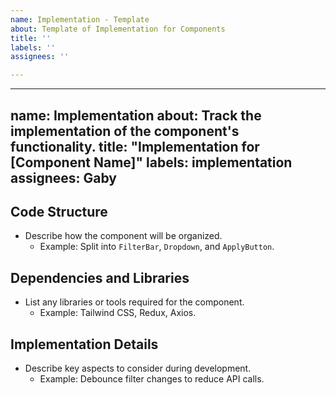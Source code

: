 ```yaml
---
name: Implementation - Template
about: Template of Implementation for Components
title: ''
labels: ''
assignees: ''

---
```


---
name: Implementation
about: Track the implementation of the component's functionality.
title: "Implementation for [Component Name]"
labels: implementation
assignees: Gaby
---

## **Code Structure**
- Describe how the component will be organized.
  - Example: Split into `FilterBar`, `Dropdown`, and `ApplyButton`.

## **Dependencies and Libraries**
- List any libraries or tools required for the component.
  - Example: Tailwind CSS, Redux, Axios.

## **Implementation Details**
- Describe key aspects to consider during development.
  - Example: Debounce filter changes to reduce API calls.
